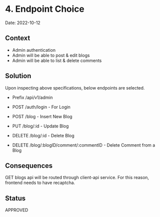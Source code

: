 # 4. Endpoint Choice

Date: 2022-10-12

## Context

- Admin authentication
- Admin will be able to post & edit blogs
- Admin will be able to list & delete comments

## Solution

Upon inspecting above specifications, below endpoints are selected.

- Prefix /api/v1/admin

- POST /auth/login - For Login
- POST /blog - Insert New Blog
- PUT /blog/:id - Update Blog
- DELETE /blog/:id - Delete Blog
- DELETE /blog/:blogID/comment/:commentID - Delete Comment from a Blog

## Consequences

GET blogs api will be routed through client-api service. For this reason, frontend needs to have recaptcha.

## Status

APPROVED
